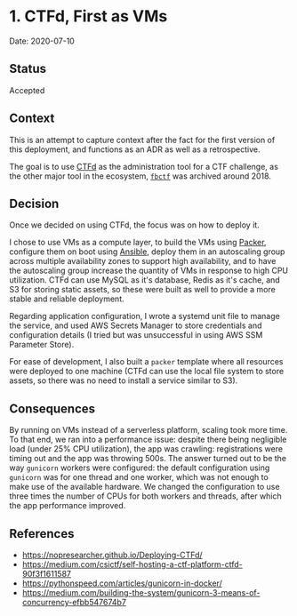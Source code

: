 # 1. CTFd, First as VMs

Date: 2020-07-10

## Status

Accepted

## Context

This is an attempt to capture context after the fact for the first version of this deployment, and functions as an ADR as well as a retrospective.

The goal is to use [CTFd](https://github.com/CTFd/CTFd) as the administration tool for a CTF challenge, as the other major tool in the ecosystem, [`fbctf`](https://github.com/facebookarchive/fbctf) was archived around 2018.

## Decision

Once we decided on using CTFd, the focus was on how to deploy it.

I chose to use VMs as a compute layer, to build the VMs using [Packer](https://www.packer.io/), configure them on boot using [Ansible](https://www.ansible.com/), deploy them in an autoscaling group across multiple availability zones to support high availability, and to have the autoscaling group increase the quantity of VMs in response to high CPU utilization. CTFd can use MySQL as it's database, Redis as it's cache, and S3 for storing static assets, so these were built as well to provide a more stable and reliable deployment.

Regarding application configuration, I wrote a systemd unit file to manage the service, and used AWS Secrets Manager to store credentials and configuration details (I tried but was unsuccessful in using AWS SSM Parameter Store).

For ease of development, I also built a `packer` template where all resources were deployed to one machine (CTFd can use the local file system to store assets, so there was no need to install a service similar to S3).

## Consequences

By running on VMs instead of a serverless platform, scaling took more time. To that end, we ran into a performance issue: despite there being negligible load (under 25% CPU utilization), the app was crawling: registrations were timing out and the app was throwing 500s. The answer turned out to be the way `gunicorn` workers were configured: the default configuration using `gunicorn` was for one thread and one worker, which was not enough to make use of the available hardware. We changed the configuration to use three times the number of CPUs for both workers and threads, after which the app performance improved.


## References

* https://nopresearcher.github.io/Deploying-CTFd/
* https://medium.com/csictf/self-hosting-a-ctf-platform-ctfd-90f3f1611587
* https://pythonspeed.com/articles/gunicorn-in-docker/
* https://medium.com/building-the-system/gunicorn-3-means-of-concurrency-efbb547674b7
